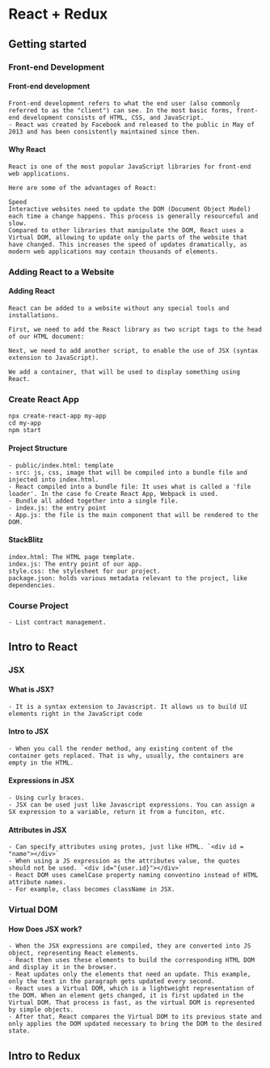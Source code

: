 # React + Redux

## Getting started

### Front-end Development

#### Front-end development

    Front-end development refers to what the end user (also commonly referred to as the "client") can see. In the most basic forms, front-end development consists of HTML, CSS, and JavaScript.
    - React was created by Facebook and released to the public in May of 2013 and has been consistently maintained since then.

#### Why React

    React is one of the most popular JavaScript libraries for front-end web applications.

    Here are some of the advantages of React:

    Speed
    Interactive websites need to update the DOM (Document Object Model) each time a change happens. This process is generally resourceful and slow.
    Compared to other libraries that manipulate the DOM, React uses a Virtual DOM, allowing to update only the parts of the website that have changed. This increases the speed of updates dramatically, as modern web applications may contain thousands of elements.

### Adding React to a Website

#### Adding React

    React can be added to a website without any special tools and installations.

    First, we need to add the React library as two script tags to the head of our HTML document:

    Next, we need to add another script, to enable the use of JSX (syntax extension to JavaScript).

    We add a container, that will be used to display something using React.

### Create React App

    npx create-react-app my-app
    cd my-app
    npm start

#### Project Structure

    - public/index.html: template
    - src: js, css, image that will be compiled into a bundle file and injected into index.html.
    - React compiled into a bundle file: It uses what is called a 'file loader'. In the case fo Create React App, Webpack is used.
    - Bundle all added together into a single file.
    - index.js: the entry point
    - App.js: the file is the main component that will be rendered to the DOM.

#### StackBlitz

    index.html: The HTML page template.
    index.js: The entry point of our app.
    style.css: the stylesheet for our project.
    package.json: holds various metadata relevant to the project, like dependencies.

### Course Project

    - List contract management.

## Intro to React

### JSX

#### What is JSX?

    - It is a syntax extension to Javascript. It allows us to build UI elements right in the JavaScript code

#### Intro to JSX

    - When you call the render method, any existing content of the container gets replaced. That is why, usually, the containers are empty in the HTML.

#### Expressions in JSX

    - Using curly braces.
    - JSX can be used just like Javascript expressions. You can assign a SX expression to a variable, return it from a funciton, etc.

#### Attributes in JSX

    - Can specify attributes using protes, just like HTML. `<div id = "name"></div>`
    - When using a JS expression as the attributes value, the quotes should not be used. `<div id="{user.id}"></div>`
    - React DOM uses camelCase property naming conventino instead of HTML attribute names.
    - For example, class becomes className in JSX.

### Virtual DOM

#### How Does JSX work?

    - When the JSX expressions are compiled, they are converted into JS object, representing React elements.
    - React then uses these elements to build the corresponding HTML DOM and display it in the browser.
    - Reat updates only the elements that need an update. This example, only the text in the paragraph gets updated every second.
    - React uses a Virtual DOM, which is a lightweight representation of the DOM. When an element gets changed, it is first updated in the Virtual DOM. That process is fast, as the virtual DOM is represented by simple objects.
    - After that, React compares the Virtual DOM to its previous state and only applies the DOM updated necessary to bring the DOM to the desired state.

## Intro to Redux

